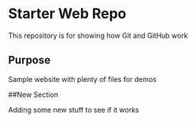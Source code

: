 # Starter Web Repo

This repository is for showing how Git and GitHub work

## Purpose

Sample website with plenty of files for demos

##New Section

Adding some new stuff to see if it works

